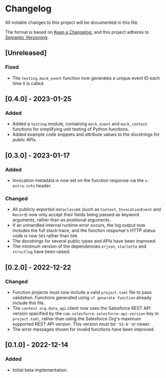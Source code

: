 # Changelog

All notable changes to this project will be documented in this file.

The format is based on [Keep a Changelog](https://keepachangelog.com/en/1.0.0/),
and this project adheres to [Semantic Versioning](https://semver.org/spec/v2.0.0.html).

## [Unreleased]

### Fixed

- The `testing.mock_event` function now generates a unique event ID each time it is called.

## [0.4.0] - 2023-01-25

### Added

- Added a `testing` module, containing `mock_event` and `mock_context` functions for simplifying unit testing of Python functions.
- Added example code snippets and attribute values to the docstrings for public APIs.

## [0.3.0] - 2023-01-17

### Added

- Invocation metadata is now set on the function response via the `x-extra-info` header.

### Changed

- All publicly exported `dataclass`es (such as `Context`, `InvocationEvent` and `Record`) now only accept their fields being passed as keyword arguments, rather than as positional arguments.
- If an unhandled internal runtime error occurs, the log output now includes the full stack trace,
  and the function response's HTTP status code is now `503` rather than `500`.
- The docstrings for several public types and APIs have been improved.
- The minimum version of the dependencies `orjson`, `starlette` and `structlog` have been raised.

## [0.2.0] - 2022-12-22

### Changed

- Function projects must now include a valid `project.toml` file to pass validation.
  Functions generated using `sf generate function` already include this file.
- The `context.org.data_api` client now uses the Salesforce REST API version specified by the
  `com.salesforce.salesforce-api-version` key in `project.toml`, rather than using the Salesforce
  Org's maximum supported REST API version. This version must be `'53.0'` or newer.
- The error messages shown for invalid functions have been improved.

## [0.1.0] - 2022-12-14

### Added

- Initial beta implementation.
